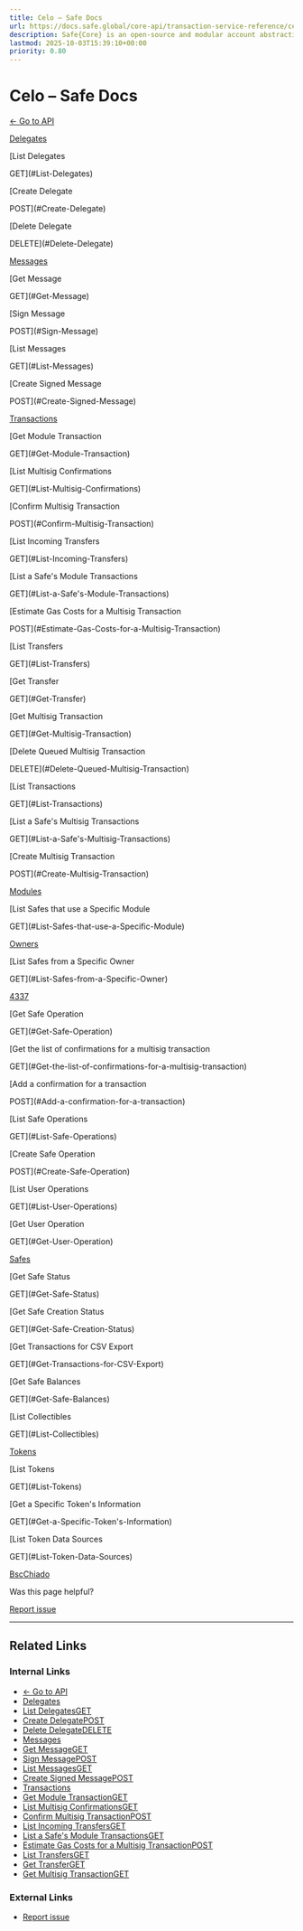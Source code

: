```yaml
---
title: Celo – Safe Docs
url: https://docs.safe.global/core-api/transaction-service-reference/celo
description: Safe{Core} is an open-source and modular account abstraction stack. Learn about its features and how to use it.
lastmod: 2025-10-03T15:39:10+00:00
priority: 0.80
---
```


# Celo – Safe Docs

[← Go to API](/core-api/transaction-service-overview)

[Delegates](#Delegates)

[List Delegates

GET](#List-Delegates)

[Create Delegate

POST](#Create-Delegate)

[Delete Delegate

DELETE](#Delete-Delegate)

[Messages](#Messages)

[Get Message

GET](#Get-Message)

[Sign Message

POST](#Sign-Message)

[List Messages

GET](#List-Messages)

[Create Signed Message

POST](#Create-Signed-Message)

[Transactions](#Transactions)

[Get Module Transaction

GET](#Get-Module-Transaction)

[List Multisig Confirmations

GET](#List-Multisig-Confirmations)

[Confirm Multisig Transaction

POST](#Confirm-Multisig-Transaction)

[List Incoming Transfers

GET](#List-Incoming-Transfers)

[List a Safe's Module Transactions

GET](#List-a-Safe's-Module-Transactions)

[Estimate Gas Costs for a Multisig Transaction

POST](#Estimate-Gas-Costs-for-a-Multisig-Transaction)

[List Transfers

GET](#List-Transfers)

[Get Transfer

GET](#Get-Transfer)

[Get Multisig Transaction

GET](#Get-Multisig-Transaction)

[Delete Queued Multisig Transaction

DELETE](#Delete-Queued-Multisig-Transaction)

[List Transactions

GET](#List-Transactions)

[List a Safe's Multisig Transactions

GET](#List-a-Safe's-Multisig-Transactions)

[Create Multisig Transaction

POST](#Create-Multisig-Transaction)

[Modules](#Modules)

[List Safes that use a Specific Module

GET](#List-Safes-that-use-a-Specific-Module)

[Owners](#Owners)

[List Safes from a Specific Owner

GET](#List-Safes-from-a-Specific-Owner)

[4337](#4337)

[Get Safe Operation

GET](#Get-Safe-Operation)

[Get the list of confirmations for a multisig transaction

GET](#Get-the-list-of-confirmations-for-a-multisig-transaction)

[Add a confirmation for a transaction

POST](#Add-a-confirmation-for-a-transaction)

[List Safe Operations

GET](#List-Safe-Operations)

[Create Safe Operation

POST](#Create-Safe-Operation)

[List User Operations

GET](#List-User-Operations)

[Get User Operation

GET](#Get-User-Operation)

[Safes](#Safes)

[Get Safe Status

GET](#Get-Safe-Status)

[Get Safe Creation Status

GET](#Get-Safe-Creation-Status)

[Get Transactions for CSV Export

GET](#Get-Transactions-for-CSV-Export)

[Get Safe Balances

GET](#Get-Safe-Balances)

[List Collectibles

GET](#List-Collectibles)

[Tokens](#Tokens)

[List Tokens

GET](#List-Tokens)

[Get a Specific Token's Information

GET](#Get-a-Specific-Token's-Information)

[List Token Data Sources

GET](#List-Token-Data-Sources)

[Bsc](/core-api/transaction-service-reference/bsc "Bsc")[Chiado](/core-api/transaction-service-reference/chiado "Chiado")

Was this page helpful?

[Report issue](https://github.com/safe-global/safe-docs/issues/new?assignees=&labels=nextra-feedback&projects=&template=nextra-feedback.yml&title=%5BFeedback%5D+)

---

## Related Links

### Internal Links

- [← Go to API](https://docs.safe.global/core-api/transaction-service-overview)
- [Delegates](https://docs.safe.global/core-api/transaction-service-reference/celo#Delegates)
- [List DelegatesGET](https://docs.safe.global/core-api/transaction-service-reference/celo#List-Delegates)
- [Create DelegatePOST](https://docs.safe.global/core-api/transaction-service-reference/celo#Create-Delegate)
- [Delete DelegateDELETE](https://docs.safe.global/core-api/transaction-service-reference/celo#Delete-Delegate)
- [Messages](https://docs.safe.global/core-api/transaction-service-reference/celo#Messages)
- [Get MessageGET](https://docs.safe.global/core-api/transaction-service-reference/celo#Get-Message)
- [Sign MessagePOST](https://docs.safe.global/core-api/transaction-service-reference/celo#Sign-Message)
- [List MessagesGET](https://docs.safe.global/core-api/transaction-service-reference/celo#List-Messages)
- [Create Signed MessagePOST](https://docs.safe.global/core-api/transaction-service-reference/celo#Create-Signed-Message)
- [Transactions](https://docs.safe.global/core-api/transaction-service-reference/celo#Transactions)
- [Get Module TransactionGET](https://docs.safe.global/core-api/transaction-service-reference/celo#Get-Module-Transaction)
- [List Multisig ConfirmationsGET](https://docs.safe.global/core-api/transaction-service-reference/celo#List-Multisig-Confirmations)
- [Confirm Multisig TransactionPOST](https://docs.safe.global/core-api/transaction-service-reference/celo#Confirm-Multisig-Transaction)
- [List Incoming TransfersGET](https://docs.safe.global/core-api/transaction-service-reference/celo#List-Incoming-Transfers)
- [List a Safe's Module TransactionsGET](https://docs.safe.global/core-api/transaction-service-reference/celo#List-a-Safe's-Module-Transactions)
- [Estimate Gas Costs for a Multisig TransactionPOST](https://docs.safe.global/core-api/transaction-service-reference/celo#Estimate-Gas-Costs-for-a-Multisig-Transaction)
- [List TransfersGET](https://docs.safe.global/core-api/transaction-service-reference/celo#List-Transfers)
- [Get TransferGET](https://docs.safe.global/core-api/transaction-service-reference/celo#Get-Transfer)
- [Get Multisig TransactionGET](https://docs.safe.global/core-api/transaction-service-reference/celo#Get-Multisig-Transaction)

### External Links

- [Report issue](https://github.com/safe-global/safe-docs/issues/new?assignees=&labels=nextra-feedback&projects=&template=nextra-feedback.yml&title=%5BFeedback%5D+)
